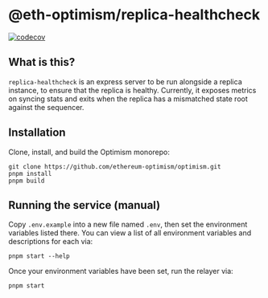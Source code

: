 # @eth-optimism/replica-healthcheck

[![codecov](https://codecov.io/gh/ethereum-optimism/optimism/branch/develop/graph/badge.svg?token=0VTG7PG7YR&flag=replica-healthcheck-tests)](https://codecov.io/gh/ethereum-optimism/optimism)

## What is this?

`replica-healthcheck` is an express server to be run alongside a replica instance, to ensure that the replica is healthy. Currently, it exposes metrics on syncing stats and exits when the replica has a mismatched state root against the sequencer.


## Installation

Clone, install, and build the Optimism monorepo:

```
git clone https://github.com/ethereum-optimism/optimism.git
pnpm install
pnpm build
```

## Running the service (manual)

Copy `.env.example` into a new file named `.env`, then set the environment variables listed there.
You can view a list of all environment variables and descriptions for each via:

```
pnpm start --help
```

Once your environment variables have been set, run the relayer via:

```
pnpm start
```
